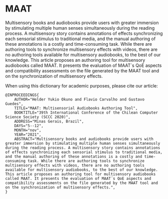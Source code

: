 # MAAT

Multisensory books and audiobooks provide users with greater immersion by stimulating multiple human senses simultaneously during the reading process. A multisensory story contains annotations of effects synchronizing each sensorial stimulus to traditional media, and the manual authoring of these annotations is a costly and time-consuming task. While there are authoring tools to synchronize multisensory effects with videos, there are no authoring tools available for multisensory audiobooks, to the best of our knowledge. This article proposes an authoring tool for multisensory audiobooks called MAAT. It presents the evaluation of MAAT´s QoE aspects and compatibility assessments on the file generated by the MAAT tool and on the synchronization of multisensory effects.

When using this dictionary for academic purposes, please cite our article:

```
@INPROCEEDINGS{
    AUTHOR="Helder Yukio Okuno and Flavio Carvalho and Gustavo Guedes",
    TITLE="MAAT: Multisensorial Audiobooks Authoring Tool",
    BOOKTITLE="39th International Conference of the Chilean Computer Science Society (SCCC 2020)",
    ADDRESS="Minas Gerais, Brazil",
    DAYS="5--12",
    MONTH="nov",
    YEAR="2021",
    ABSTRACT="Multisensory books and audiobooks provide users with greater immersion by stimulating multiple human senses simultaneously during the reading process. A multisensory story contains annotations of effects synchronizing each sensorial stimulus to traditional media, and the manual authoring of these annotations is a costly and time-consuming task. While there are authoring tools to synchronize multisensory effects with videos, there are no authoring tools available for multisensory audiobooks, to the best of our knowledge. This article proposes an authoring tool for multisensory audiobooks called MAAT. It presents the evaluation of MAAT´s QoE aspects and compatibility assessments on the file generated by the MAAT tool and on the synchronization of multisensory effects.", 
} 

```
